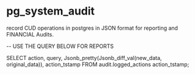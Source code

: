 # pg_system_audit
record  CUD operations in postgres in JSON format for reporting and FINANCIAL Audits.


-- USE THE QUERY BELOW FOR REPORTS


SELECT action,
       query,
       Jsonb_pretty(Jsonb_diff_val(new_data, original_data)),
       action_tstamp
FROM   audit.logged_actions action_tstamp; 
